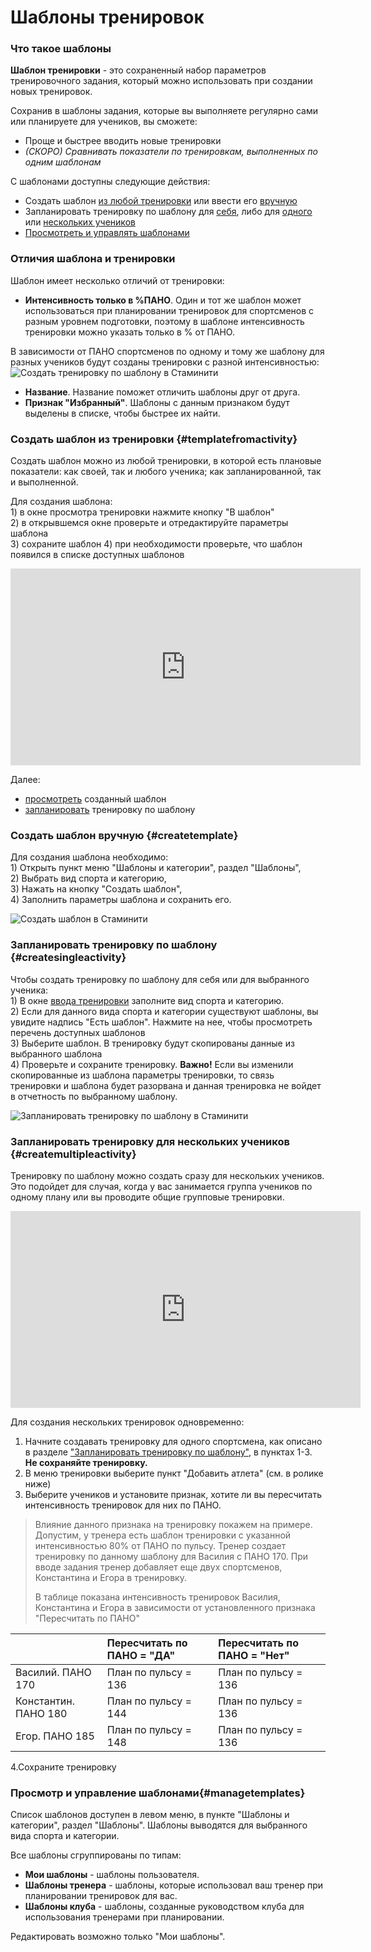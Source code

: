 # Шаблоны тренировок

### Что такое шаблоны

**Шаблон тренировки** - это сохраненный набор параметров тренировочного задания, который можно использовать при создании новых тренировок.

Сохранив в шаблоны задания, которые вы выполняете регулярно сами или планируете для учеников, вы сможете:

* Проще и быстрее вводить новые тренировки
* _\(СКОРО\) Сравнивать показатели по тренировкам, выполненных по одним шаблонам_

С шаблонами доступны следующие действия:

* Создать шаблон [из любой тренировки](#templatefromactivity) или ввести его [вручную](#createtemplate)
* Запланировать тренировку по шаблону для [себя](#createsingleactivity), либо для [одного](#createsingleactivity) или [нескольких учеников](#createmultipleactivity)
* [Просмотреть и управлять шаблонами](#managetemplates)

### Отличия шаблона и тренировки

Шаблон имеет несколько отличий от тренировки:

* **Интенсивность только в %ПАНО**. Один и тот же шаблон может использоваться при планировании тренировок для спортсменов с разным уровнем подготовки, поэтому в шаблоне интенсивность тренировки можно указать только в % от ПАНО. 

В зависимости от ПАНО спортсменов по одному и тому же шаблону для разных учеников будут созданы тренировки с разной интенсивностью:  
![Создать тренировку по шаблону в Стаминити](http://content.staminity.com/assets/images/templates/CreateActivityFromTemplate.jpg)

* **Название**. Название поможет отличить шаблоны друг от друга. 
* **Признак "Избранный"**. Шаблоны с данным признаком будут выделены в списке, чтобы быстрее их найти. 

### Создать шаблон из тренировки {#templatefromactivity}

Создать шаблон можно из любой тренировки, в которой есть плановые показатели: как своей, так и любого ученика; как запланированной, так и выполненной.

Для создания шаблона:  
1\) в окне просмотра тренировки нажмите кнопку "В шаблон"  
2\) в открывшемся окне проверьте и отредактируйте параметры шаблона  
3\) сохраните шаблон
4) при необходимости проверьте, что шаблон появился в списке доступных шаблонов

<iframe width="560" height="315" src="https://www.youtube.com/embed/eUqBAQs1LKA?rel=0" frameborder="0" allowfullscreen></iframe>

Далее:

* [просмотреть](#viewtemplates) созданный шаблон
* [запланировать](#createsingleactivity) тренировку по шаблону

### Создать шаблон вручную {#createtemplate}

Для создания шаблона необходимо:  
1\) Открыть пункт меню "Шаблоны и категории", раздел "Шаблоны",  
2\) Выбрать вид спорта и категорию,  
3\) Нажать на кнопку "Создать шаблон",  
4\) Заполнить параметры шаблона и сохранить его.

![Создать шаблон в Стаминити](http://content.staminity.com/assets/images/Animation.png)

### Запланировать тренировку по шаблону {#createsingleactivity}

Чтобы создать тренировку по шаблону для себя или для выбранного ученика:  
1\) В окне [ввода тренировки](/basics/create-plan-activity.md) заполните вид спорта и категорию.  
2\) Если для данного вида спорта и категории существуют шаблоны, вы увидите надпись "Есть шаблон". Нажмите на нее, чтобы просмотреть перечень доступных шаблонов  
3\) Выберите шаблон. В тренировку будут скопированы данные из выбранного шаблона  
4\) Проверьте и сохраните тренировку. **Важно!** Если вы изменили скопированные из шаблона параметры тренировки, то связь тренировки и шаблона будет разорвана и данная тренировка не войдет в отчетность по выбранному шаблону.

![Запланировать тренировку по шаблону в Стаминити](http://content.staminity.com/assets/images/Animation.png)

### Запланировать тренировку для нескольких учеников {#createmultipleactivity}

Тренировку по шаблону можно создать сразу для нескольких учеников. Это подойдет для случая, когда у вас занимается группа учеников по одному плану или вы проводите общие групповые тренировки.

<iframe width="560" height="315" src="https://www.youtube.com/embed/CdPF1MPI-cc?rel=0" frameborder="0" allowfullscreen></iframe>

Для создания нескольких тренировок одновременно:
1. Начните  создавать тренировку для одного спортсмена, как описано в разделе ["Запланировать тренировку по шаблону"](#createsingleactivity), в пунктах 1-3. **Не сохраняйте тренировку.**  
2. В меню тренировки выберите пункт "Добавить атлета" (см. в ролике ниже)
3. Выберите учеников и установите признак, хотите ли вы пересчитать интенсивность тренировок для них по ПАНО.

> Влияние данного признака на тренировку покажем на примере. Допустим, у тренера есть шаблон тренировки с указанной интенсивностью 80% от ПАНО по пульсу. Тренер создает тренировку по данному шаблону для Василия с ПАНО 170. При вводе задания тренер добавляет еще двух спортсменов, Константина и Егора в тренировку. 
>
> В таблице показана интенсивность тренировок Василия, Константина и Егора в зависимости от установленного признака "Пересчитать по ПАНО"

|  | Пересчитать по ПАНО = "ДА" | Пересчитать по ПАНО = "Нет" |
| :--- | :--- | :--- |
| Василий. ПАНО 170 | План по пульсу = 136 | План по пульсу = 136 |
| Константин. ПАНО 180 | План по пульсу = 144 | План по пульсу = 136 |
| Егор. ПАНО 185 | План по пульсу = 148 | План по пульсу = 136 |

4.Сохраните тренировку
  
### Просмотр и управление шаблонами{#managetemplates}
Список шаблонов доступен в левом меню, в пункте "Шаблоны и категории", раздел "Шаблоны". Шаблоны выводятся для выбранного вида спорта и категории. 

Все шаблоны сгруппированы по типам:
* **Мои шаблоны** - шаблоны пользователя. 
* **Шаблоны тренера** - шаблоны, которые использовал ваш тренер при планировании тренировок для вас.  
* **Шаблоны клуба** - шаблоны, созданные руководством клуба для использования тренерами при планировании.

Редактировать возможно только "Мои шаблоны".




